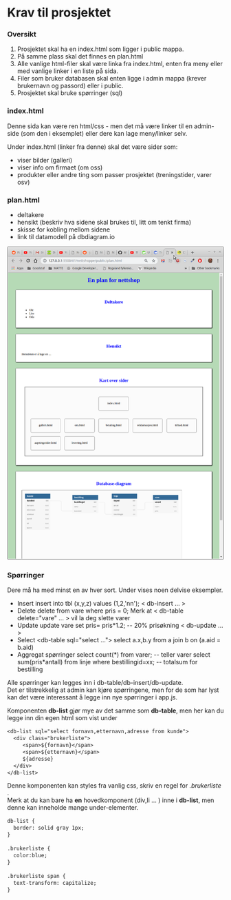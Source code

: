 # Krav til prosjektet

### Oversikt

1. Prosjektet skal ha en index.html som ligger i public mappa.
2. På samme plass skal det finnes en plan.html
3. Alle vanlige html-filer skal være linka fra index.html, enten fra meny eller med vanlige linker i en liste på sida.
4. Filer som bruker databasen skal enten ligge i admin mappa \(krever brukernavn og passord\) eller i public.
5. Prosjektet skal bruke spørringer \(sql\)

### index.html

Denne sida kan være ren html/css - men det må være linker til en admin-side \(som den i eksemplet\) eller dere kan lage meny/linker selv.

Under index.html \(linker fra denne\) skal det være sider som:

* viser bilder \(galleri\)
* viser info om firmaet \(om oss\)
* produkter eller andre ting som passer prosjektet \(treningstider, varer osv\)

### plan.html

* deltakere
* hensikt \(beskriv hva sidene skal brukes til, litt om tenkt firma\)
* skisse for kobling mellom sidene
* link til datamodell på dbdiagram.io

![Lag en layout som dette](../../../.gitbook/assets/plan.png)

### Spørringer

Dere må ha med minst en av hver sort. Under vises noen delvise eksempler.

* Insert   insert into tbl \(x,y,z\) values \(1,2,'nn'\);   &lt; db-insert ... &gt;
* Delete   delete from vare where pris = 0;   Merk at &lt; db-table delete="vare" ... &gt; vil la deg slette varer
* Update   update vare set pris= pris\*1.2;  -- 20% prisøkning   &lt; db-update ... &gt;
* Select   &lt;db-table  sql="select ..."&gt;    select a.x,b.y from a join b on \(a.aid = b.aid\)
* Aggregat spørringer   select count\(\*\) from varer;  -- teller varer   select sum\(pris\*antall\) from linje where bestillingid=xx; -- totalsum for bestilling

Alle spørringer kan legges inn i db-table/db-insert/db-update.   
Det er tilstrekkelig at admin kan kjøre spørringene, men for de som har lyst kan det være interessant å legge inn nye spørringer i app.js.

Komponenten **db-list** gjør mye av det samme som **db-table**, men her kan du legge inn din egen html som vist under

```text
<db-list sql="select fornavn,etternavn,adresse from kunde">
  <div class="brukerliste">
     <span>${fornavn}</span> 
     <span>${etternavn}</span> 
     ${adresse}
  </div>
</db-list>
```

Denne komponenten kan styles fra vanlig css, skriv en regel for _.brukerliste_ .  
Merk at du kan bare ha **en** hovedkomponent \(div,li ... \) inne i **db-list**, men denne kan inneholde mange under-elementer.

```text
db-list {
  border: solid gray 1px;
}

.brukerliste {
  color:blue;
}

.brukerliste span {
  text-transform: capitalize;
}
```





